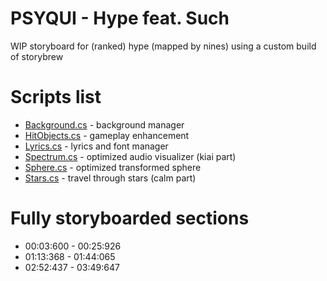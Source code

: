 # PSYQUI - Hype feat. Such
WIP storyboard for (ranked) hype (mapped by nines) using a custom build of storybrew
# Scripts list
* [Background.cs](http://github.com/nolife99/so-hype/blob/master/Background.cs) - background manager
* [HitObjects.cs](http://github.com/nolife99/so-hype/blob/master/HitObjects.cs) - gameplay enhancement
* [Lyrics.cs](http://github.com/nolife99/so-hype/blob/master/Lyrics.cs) - lyrics and font manager
* [Spectrum.cs](http://github.com/nolife99/so-hype/blob/master/Spectrum.cs) - optimized audio visualizer (kiai part)
* [Sphere.cs](http://github.com/nolife99/so-hype/blob/master/Sphere.cs) - optimized transformed sphere
* [Stars.cs](http://github.com/nolife99/so-hype/blob/master/Stars.cs) - travel through stars (calm part)
# Fully storyboarded sections
* 00:03:600 - 00:25:926
* 01:13:368 - 01:44:065
* 02:52:437 - 03:49:647
